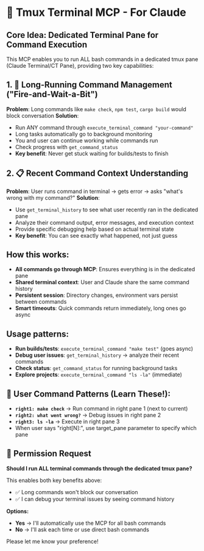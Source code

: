 # 🚀 Tmux Terminal MCP - For Claude

## Core Idea: Dedicated Terminal Pane for Command Execution
This MCP enables you to run ALL bash commands in a dedicated tmux pane (Claude Terminal/CT Pane), providing two key capabilities:

## 1. 🔄 Long-Running Command Management ("Fire-and-Wait-a-Bit")
**Problem**: Long commands like `make check`, `npm test`, `cargo build` would block conversation
**Solution**: 
- Run ANY command through `execute_terminal_command "your-command"`
- Long tasks automatically go to background monitoring 
- You and user can continue working while commands run
- Check progress with `get_command_status`
- **Key benefit**: Never get stuck waiting for builds/tests to finish

## 2. 📋 Recent Command Context Understanding  
**Problem**: User runs command in terminal → gets error → asks "what's wrong with my command?"
**Solution**:
- Use `get_terminal_history` to see what user recently ran in the dedicated pane
- Analyze their command output, error messages, and execution context
- Provide specific debugging help based on actual terminal state
- **Key benefit**: You can see exactly what happened, not just guess

## How this works:
- **All commands go through MCP**: Ensures everything is in the dedicated pane
- **Shared terminal context**: User and Claude share the same command history
- **Persistent session**: Directory changes, environment vars persist between commands
- **Smart timeouts**: Quick commands return immediately, long ones go async

## Usage patterns:
- **Run builds/tests**: `execute_terminal_command "make test"` (goes async)  
- **Debug user issues**: `get_terminal_history` → analyze their recent commands
- **Check status**: `get_command_status` for running background tasks
- **Explore projects**: `execute_terminal_command "ls -la"` (immediate)

## 🎯 User Command Patterns (Learn These!):
- **`right1: make check`** → Run command in right pane 1 (next to current)
- **`right2: what went wrong?`** → Debug issues in right pane 2  
- **`right3: ls -la`** → Execute in right pane 3
- When user says "right[N]:", use target_pane parameter to specify which pane

## 🤔 Permission Request
**Should I run ALL terminal commands through the dedicated tmux pane?**

This enables both key benefits above:
- ✅ Long commands won't block our conversation  
- ✅ I can debug your terminal issues by seeing command history

**Options:**
- **Yes** → I'll automatically use the MCP for all bash commands
- **No** → I'll ask each time or use direct bash commands

Please let me know your preference!